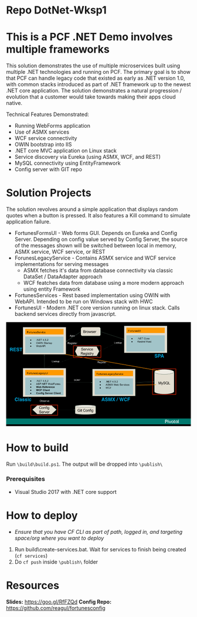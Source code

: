 # Repo DotNet-Wksp1
# This is  a PCF .NET Demo involves multiple frameworks
This solution demonstrates the use of multiple microservices built using multiple .NET technologies and running on PCF. The primary goal is to show that PCF can handle legacy code that existed as early as .NET version 1.0, with common stacks introduced as part of .NET framework up to the newest .NET core application. The solution demonstrates a natural progression / evolution that a customer would take towards making their apps cloud native.

Technical Features Demonstrated:
- Running WebForms application
- Use of ASMX services
- WCF service connectivity
- OWIN bootstrap into IIS
- .NET core MVC application on Linux stack
- Service discovery via Eureka (using ASMX, WCF, and REST)
- MySQL connectivity using EntityFramework
- Config server with GIT repo

# Solution Projects
The solution revolves around a simple application that displays random quotes when a button is pressed. It also features a Kill command to simulate application failure.
* FortunesFormsUI - Web forms GUI. Depends on Eureka and Config Server. Depending on config value served by Config Server, the source of the messages shown will be switched between local in memory, ASMX service, WCF service, or REST
* ForunesLegacyService - Contains ASMX service and WCF service implementations for serving messages
   * ASMX fetches it's data from database connectivity via classic DataSet / DataAdapter approach
   * WCF featches data from database using a more modern approach using entity Framework
* FortunesServices - Rest based implementation using OWIN with WebAPI. Intended to be run on Windows stack with HWC
* FortunesUI - Modern .NET core version running on linux stack. Calls backend services directly from javascript.

![Architecture](Docs/project_architecture.png "Architecture")


# How to build
Run `\build\build.ps1`. The output will be dropped into `\publish\`
### Prerequisites
* Visual Studio 2017 with .NET core support

# How to deploy

* *Ensure that you have CF CLI as part of path, logged in, and targeting space/org where you want to deploy*

1. Run build\create-services.bat. Wait for services to finish being created (`cf services`)
2. Do `cf push` inside `\publish\` folder



# Resources
**Slides:** https://goo.gl/RfFZQd
**Config Repo:** https://github.com/reagul/fortunesconfig
